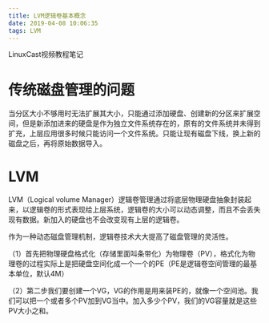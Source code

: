 ```yaml
---
title: LVM逻辑卷基本概念
date: 2019-04-08 10:06:35
tags: LVM
---
```


LinuxCast视频教程笔记

# 传统磁盘管理的问题

当分区大小不够用时无法扩展其大小，只能通过添加硬盘、创建新的分区来扩展空间，但是新添加进来的硬盘是作为独立文件系统存在的，原有的文件系统并未得到扩充，上层应用很多时候只能访问一个文件系统。只能让现有磁盘下线，换上新的磁盘之后，再将原始数据导入。

# LVM

LVM（Logical volume Manager）逻辑卷管理通过将底层物理硬盘抽象封装起来，以逻辑卷的形式表现给上层系统，逻辑卷的大小可以动态调整，而且不会丢失现有数据。新加入的硬盘也不会改变现有上层的逻辑卷。

作为一种动态磁盘管理机制，逻辑卷技术大大提高了磁盘管理的灵活性。

（1）首先把物理硬盘格式化（存储里面叫条带化）为物理卷（PV），格式化为物理卷的过程实际上是把硬盘空间化成一个一个的PE（PE是逻辑卷空间管理的最基本单位，默认4M）

（2）第二步我们要创建一个VG，VG的作用是用来装PE的，就像一个空间池。我们可以把一个或者多个PV加到VG当中。加入多少个PV，我们的VG容量就是这些PV大小之和。

